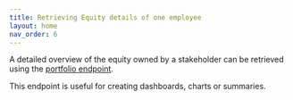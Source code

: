```yaml
---
title: Retrieving Equity details of one employee
layout: home
nav_order: 6
---
```

A detailed overview of the equity owned by a stakeholder can be retrieved using the
[portfolio endpoint](https://www.capboard.io/api/docs/endpoints#/stakeholders/get_api_stakeholders_portfolio).

This endpoint is useful for creating dashboards, charts or summaries.